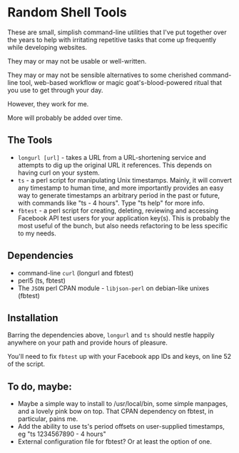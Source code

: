 # Random Shell Tools

These are small, simplish command-line utilities that I've put together over the years to help with irritating repetitive tasks that come up frequently while developing websites. 

They may or may not be usable or well-written.

They may or may not be sensible alternatives to some cherished command-line tool, web-based workflow or magic goat's-blood-powered ritual that you use to get through your day.

However, they work for me.

More will probably be added over time.

## The Tools

* `longurl [url]` - takes a URL from a URL-shortening service and attempts to dig up the original URL it references. This depends on having curl on your system.
* `ts` - a perl script for manipulating Unix timestamps. Mainly, it will convert any timestamp to human time, and more importantly provides an easy way to generate timestamps an arbitrary period in the past or future, with commands like "ts - 4 hours". Type "ts help" for more info.
* `fbtest` - a perl script for creating, deleting, reviewing and accessing Facebook API test users for your application key(s). This is probably the most useful of the bunch, but also needs refactoring to be less specific to my needs.

## Dependencies

* command-line `curl` (longurl and fbtest)
* perl5 (ts, fbtest)
* The `JSON` perl CPAN module - `libjson-perl` on debian-like unixes (fbtest)

## Installation

Barring the dependencies above, `longurl` and `ts` should nestle happily anywhere on your path and provide hours of pleasure.

You'll need to fix `fbtest` up with your Facebook app IDs and keys, on line 52 of the script.

## To do, maybe:

* Maybe a simple way to install to /usr/local/bin, some simple manpages, and a lovely pink bow on top. That CPAN dependency on fbtest, in particular, pains me.
* Add the ability to use ts's period offsets on user-supplied timestamps, eg "ts 1234567890 - 4 hours"
* External configuration file for fbtest? Or at least the option of one.